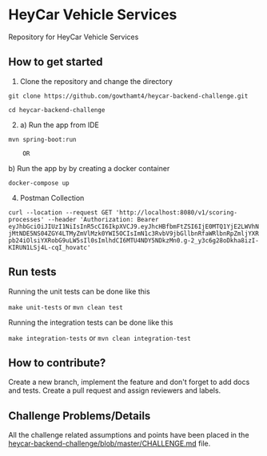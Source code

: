 # HeyCar Vehicle Services

Repository for HeyCar Vehicle Services

## How to get started

1. Clone the repository and change the directory

`git clone https://github.com/gowthamt4/heycar-backend-challenge.git`

`cd heycar-backend-challenge`

2. a) Run the app from IDE

`mvn spring-boot:run`

		OR

b) Run the app by by creating a docker container

`docker-compose up`

4. Postman Collection

`curl --location --request GET 'http://localhost:8080/v1/scoring-processes'
--header 'Authorization: Bearer eyJhbGciOiJIUzI1NiIsInR5cCI6IkpXVCJ9.eyJhcHBfbmFtZSI6IjE0MTQ1YjE2LWVhNjMtNDE5NS04ZGY4LTMyZmVlMzk0YWI5OCIsImN1c3RvbV9jbGllbnRfaWRlbnRpZmljYXRpb24iOlsiYXRobG9uLW5sIl0sImlhdCI6MTU4NDY5NDkzMn0.g-2_y3c6g28oDkha8izI-KIRUN1LSj4L-cqI_hovatc'`

## Run tests

Running the unit tests can be done like this

`make unit-tests` or `mvn clean test`

Running the integration tests can be done like this

`make integration-tests` or `mvn clean integration-test`

## How to contribute?

Create a new branch, implement the feature and don't forget to add docs and tests. Create a pull request and assign reviewers and labels.

## Challenge Problems/Details

All the challenge related assumptions and points have been placed in the [heycar-backend-challenge/blob/master/CHALLENGE.md](CHALLENGE.md) file.
